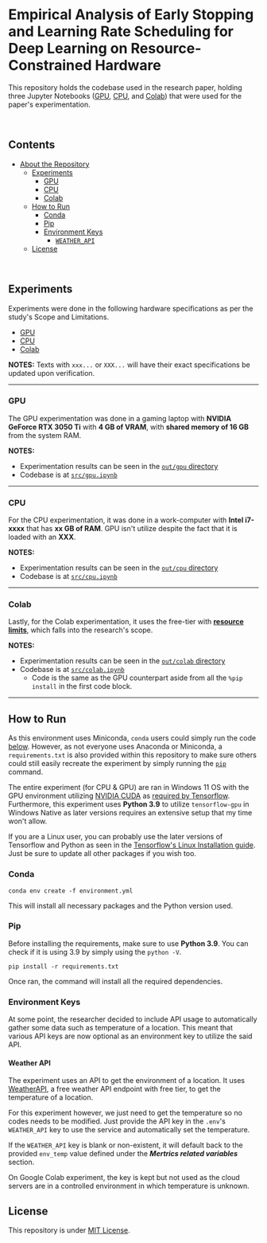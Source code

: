 # Empirical Analysis of Early Stopping and Learning Rate Scheduling for Deep Learning on Resource-Constrained Hardware

This repository holds the codebase used in the research paper, holding three Jupyter Notebooks ([GPU](./src/gpu.ipynb), [CPU](./src/cpu.ipynb), and [Colab](./src/colab.ipynb)) that were used for the paper's experimentation.

<br>

## Contents

- [About the Repository](#empirical-analysis-of-early-stopping-and-learning-rate-scheduling-for-deep-learning-on-resource-constrained-hardware)
  - [Experiments](#experiments)
    - [GPU](#gpu)
    - [CPU](#cpu)
    - [Colab](#colab)
  - [How to Run](#how-to-run)
    - [Conda](#conda)
    - [Pip](#pip)
    - [Environment Keys](#environment-keys)
      - [`WEATHER_API`](#weather-api)
  - [License](#license)

<br>

## Experiments

Experiments were done in the following hardware specifications as per the study's Scope and Limitations.

- [GPU](#gpu)
- [CPU](#cpu)
- [Colab](#colab)

**NOTES:** Texts with `xxx...` or `XXX...` will have their exact specifications be updated upon verification.

---

### GPU

The GPU experimentation was done in a gaming laptop with **NVIDIA GeForce RTX 3050 Ti** with **4 GB of VRAM**, with **shared memory of 16 GB** from the system RAM.

**NOTES:**

- Experimentation results can be seen in the [`out/gpu` directory](./out/gpu)
- Codebase is at [`src/gpu.ipynb`](./src/gpu.ipynb)

---

### CPU

For the CPU experimentation, it was done in a work-computer with **Intel i7-xxxx** that has **xx GB of RAM**. GPU isn't utilize despite the fact that it is loaded with an **XXX**.

**NOTES:**

- Experimentation results can be seen in the [`out/cpu` directory](./out/cpu)
- Codebase is at [`src/cpu.ipynb`](./src/cpu.ipynb)

---

### Colab

Lastly, for the Colab experimentation, it uses the free-tier with [**resource limits**](https://research.google.com/colaboratory/faq.html#resource-limits), which falls into the research's scope.

**NOTES:**

- Experimentation results can be seen in the [`out/colab` directory](./out/colab)
- Codebase is at [`src/colab.ipynb`](./src/colab.ipynb)
  - Code is the same as the GPU counterpart aside from all the `%pip install` in the first code block.

---

## How to Run

As this environment uses Miniconda, `conda` users could simply run the code [below](#conda). However, as not everyone uses Anaconda or Miniconda, a `requirements.txt` is also provided within this repository to make sure others could still easily recreate the experiment by simply running the [`pip`](#pip) command.

The entire experiment (for CPU & GPU) are ran in Windows 11 OS with the GPU environment utilizing [NVIDIA CUDA](https://developer.nvidia.com/cuda-toolkit) as [required by Tensorflow](https://www.tensorflow.org/install/pip#windows-native). Furthermore, this experiment uses **Python 3.9** to utilize `tensorflow-gpu` in Windows Native as later versions requires an extensive setup that my time won't allow.

If you are a Linux user, you can probably use the later versions of Tensorflow and Python as seen in the [Tensorflow's Linux Installation guide](https://www.tensorflow.org/install/pip#linux). Just be sure to update all other packages if you wish too.

### Conda

```console
conda env create -f environment.yml
```

This will install all necessary packages and the Python version used.

### Pip

Before installing the requirements, make sure to use **Python 3.9**. You can check if it is using 3.9 by simply using the `python -V`.

```console
pip install -r requirements.txt
```

Once ran, the command will install all the required dependencies.

### Environment Keys

At some point, the researcher decided to include API usage to automatically gather some data such as temperature of a location. This meant that various API keys are now optional as an environment key to utilize the said API.

#### Weather API

The experiment uses an API to get the environment of a location. It uses [WeatherAPI](https://www.weatherapi.com/), a free weather API endpoint with free tier, to get the temperature of a location.

For this experiment however, we just need to get the temperature so no codes needs to be modified. Just provide the API key in the `.env`'s `WEATHER_API` key to use the service and automatically set the temperature.

If the `WEATHER_API` key is blank or non-existent, it will default back to the provided `env_temp` value defined under the ***Mertrics related variables*** section.

On Google Colab experiment, the key is kept but not used as the cloud servers are in a controlled environment in which temperature is unknown.

## License

This repository is under [MIT License](./LICENSE).
